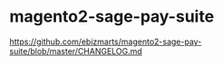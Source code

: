 # magento2-sage-pay-suite

https://github.com/ebizmarts/magento2-sage-pay-suite/blob/master/CHANGELOG.md

